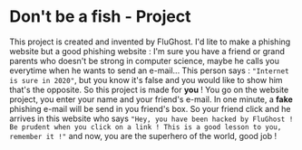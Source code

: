 # Don't be a fish - Project
This project is created and invented by FluGhost. I'd lite to make a phishing website but a good phishing website : I'm sure you have a friend or grand parents who doesn't be strong in computer science, maybe he calls you everytime when he wants to send an e-mail...
This person says : `"Internet is sure in 2020"`, but you know it's false and you would like to show him that's the opposite.
So this project is made for **you** !
You go on the website project, you enter your name and your friend's e-mail. In one minute, a **fake** phishing e-mail will be send in you friend's box.
So your friend click and he arrives in this website who says `"Hey, you have been hacked by FluGhost ! Be prudent when you click on a link ! This is a good lesson to you, remember it !"` and now, you are the superhero of the world, good job !

